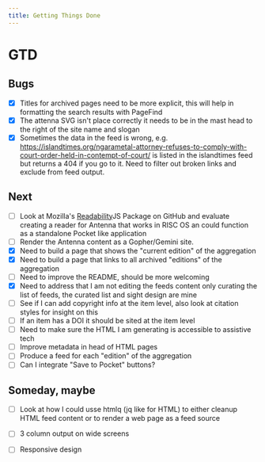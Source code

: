 ```yaml
---
title: Getting Things Done
---
```


# GTD

## Bugs

- [X] Titles for archived pages need to be more explicit, this will help in formatting the search results with PageFind
- [x] The attenna SVG isn't place correctly it needs to be in the mast head to the right of the site name and slogan
- [X] Sometimes the data in the feed is wrong, e.g. https://islandtimes.org/ngarametal-attorney-refuses-to-comply-with-court-order-held-in-contempt-of-court/ is listed in the islandtimes feed but returns a 404 if you go to it.  Need to filter out broken links and exclude from feed output.

## Next

- [ ] Look at Mozilla's [Readability](https://github.com/mozilla/readability)JS Package on GitHub and evaluate creating a reader for Antenna that works in RISC OS an could function as a standalone Pocket like application  
- [ ] Render the Antenna content as a Gopher/Gemini site.
- [X] Need to build a page that shows the "current edition" of the aggregation
- [X] Need to build a page that links to all archived "editions" of the aggregation
- [ ] Need to improve the README, should be more welcoming
- [X] Need to address that I am not editing the feeds content only curating the list of feeds, the curated list and sight design are mine
- [ ] See if I can add copyright info at the item level, also look at citation styles for insight on this
- [ ] If an item has a DOI it should be sited at the item level
- [ ] Need to make sure the HTML I am generating is accessible to assistive tech
- [ ] Improve metadata in head of HTML pages
- [ ] Produce a feed for each "edition" of the aggregation
- [ ] Can I integrate "Save to Pocket" buttons?

## Someday, maybe

- [ ] Look at how I could usse htmlq (jq like for HTML) to either cleanup HTML feed content or to render a web page as a feed source
- [ ] 3 column output on wide screens
- [ ] Responsive design


